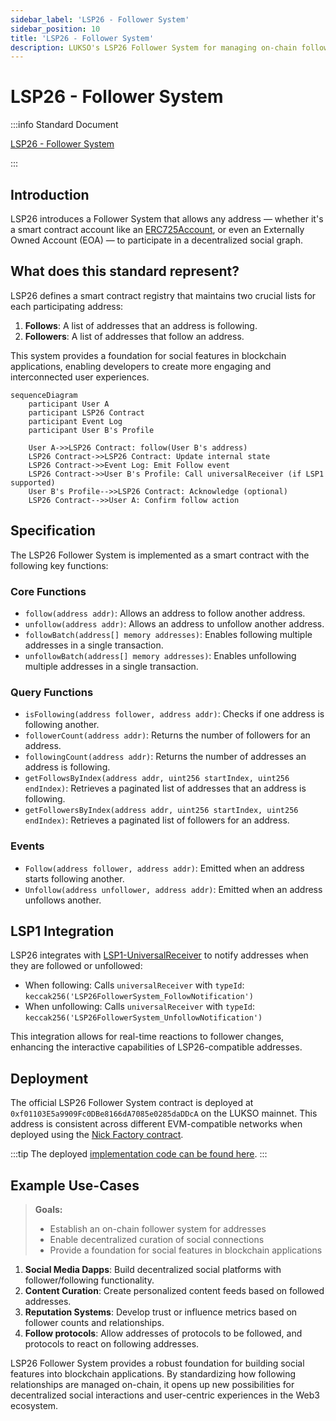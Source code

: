 ```yaml
---
sidebar_label: 'LSP26 - Follower System'
sidebar_position: 10
title: 'LSP26 - Follower System'
description: LUKSO's LSP26 Follower System for managing on-chain following relationships between addresses.
---
```


# LSP26 - Follower System

:::info Standard Document

[LSP26 - Follower System](https://github.com/lukso-network/LIPs/blob/main/LSPs/LSP-26-FollowerSystem.md)

:::

## Introduction

LSP26 introduces a Follower System that allows any address — whether it's a smart contract account like an [ERC725Account](../accounts/lsp0-erc725account.md), or even an Externally Owned Account (EOA) — to participate in a decentralized social graph.

## What does this standard represent?

LSP26 defines a smart contract registry that maintains two crucial lists for each participating address:

1. **Follows**: A list of addresses that an address is following.
2. **Followers**: A list of addresses that follow an address.

This system provides a foundation for social features in blockchain applications, enabling developers to create more engaging and interconnected user experiences.

```mermaid
sequenceDiagram
    participant User A
    participant LSP26 Contract
    participant Event Log
    participant User B's Profile

    User A->>LSP26 Contract: follow(User B's address)
    LSP26 Contract->>LSP26 Contract: Update internal state
    LSP26 Contract->>Event Log: Emit Follow event
    LSP26 Contract->>User B's Profile: Call universalReceiver (if LSP1 supported)
    User B's Profile-->>LSP26 Contract: Acknowledge (optional)
    LSP26 Contract-->>User A: Confirm follow action
```

## Specification

The LSP26 Follower System is implemented as a smart contract with the following key functions:

### Core Functions

- `follow(address addr)`: Allows an address to follow another address.
- `unfollow(address addr)`: Allows an address to unfollow another address.
- `followBatch(address[] memory addresses)`: Enables following multiple addresses in a single transaction.
- `unfollowBatch(address[] memory addresses)`: Enables unfollowing multiple addresses in a single transaction.

### Query Functions

- `isFollowing(address follower, address addr)`: Checks if one address is following another.
- `followerCount(address addr)`: Returns the number of followers for an address.
- `followingCount(address addr)`: Returns the number of addresses an address is following.
- `getFollowsByIndex(address addr, uint256 startIndex, uint256 endIndex)`: Retrieves a paginated list of addresses that an address is following.
- `getFollowersByIndex(address addr, uint256 startIndex, uint256 endIndex)`: Retrieves a paginated list of followers for an address.

### Events

- `Follow(address follower, address addr)`: Emitted when an address starts following another.
- `Unfollow(address unfollower, address addr)`: Emitted when an address unfollows another.

## LSP1 Integration

LSP26 integrates with [LSP1-UniversalReceiver](../accounts/lsp1-universal-receiver.md) to notify addresses when they are followed or unfollowed:

- When following: Calls `universalReceiver` with `typeId`: `keccak256('LSP26FollowerSystem_FollowNotification')`
- When unfollowing: Calls `universalReceiver` with `typeId`: `keccak256('LSP26FollowerSystem_UnfollowNotification')`

This integration allows for real-time reactions to follower changes, enhancing the interactive capabilities of LSP26-compatible addresses.

## Deployment

The official LSP26 Follower System contract is deployed at `0xf01103E5a9909Fc0DBe8166dA7085e0285daDDcA` on the LUKSO mainnet. This address is consistent across different EVM-compatible networks when deployed using the [Nick Factory contract](https://github.com/Arachnid/deterministic-deployment-proxy/tree/master).

:::tip
The deployed [implementation code can be found here](https://github.com/lukso-network/lsp-smart-contracts/tree/bdd0f74dc88a8165f3d27aaa86d27faa3f81cff9/packages/lsp26-contracts/contracts).
:::

## Example Use-Cases

> **Goals:**
>
> - Establish an on-chain follower system for addresses
> - Enable decentralized curation of social connections
> - Provide a foundation for social features in blockchain applications

1. **Social Media Dapps**: Build decentralized social platforms with follower/following functionality.
2. **Content Curation**: Create personalized content feeds based on followed addresses.
3. **Reputation Systems**: Develop trust or influence metrics based on follower counts and relationships.
4. **Follow protocols**: Allow addresses of protocols to be followed, and protocols to react on following addresses.

LSP26 Follower System provides a robust foundation for building social features into blockchain applications. By standardizing how following relationships are managed on-chain, it opens up new possibilities for decentralized social interactions and user-centric experiences in the Web3 ecosystem.
